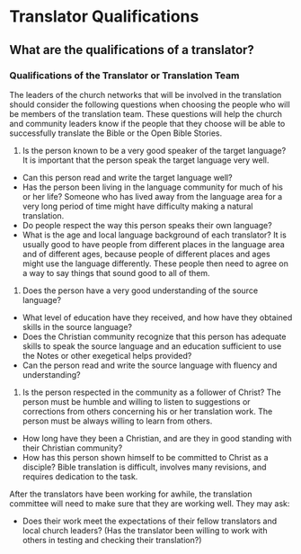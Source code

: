 # Translator Qualifications #

## What are the qualifications of a translator? ##


### Qualifications of the Translator or Translation Team

The leaders of the church networks that will be involved in the translation should consider the following questions when choosing the people who will be members of the translation team. These questions will help the church and community leaders know if the people that they choose will be able to successfully translate the Bible or the Open Bible Stories.

1. Is the person known to be a very good speaker of the target language? It is important that the person speak the target language very well.

  * Can this person read and write the target language well?
  * Has the person been living in the language community for much of his or her life? Someone who has lived away from the language area for a very long period of time might have difficulty making a natural translation.
  * Do people respect the way this person speaks their own language?
  * What is the age and local language background of each translator? It is usually good to have people from different places in the language area and of different ages, because people of different places and ages might use the language differently. These people then need to agree on a way to say things that sound good to all of them.

1. Does the person have a very good understanding of the source language?

  * What level of education have they received, and how have they obtained skills in the source language?
  * Does the Christian community recognize that this person has adequate skills to speak the source language and an education sufficient to use the Notes or other exegetical helps provided?
  * Can the person read and write the source language with fluency and understanding?

1. Is the person respected in the community as a follower of Christ? The person must be humble and willing to listen to suggestions or corrections from others concerning his or her translation work. The person must be always willing to learn from others.

  * How long have they been a Christian, and are they in good standing with their Christian community?
  * How has this person shown himself to be committed to Christ as a disciple? Bible translation is difficult, involves many revisions, and requires dedication to the task.

After the translators have been working for awhile, the translation committee will need to make sure that they are working well. They may ask:

  * Does their work meet the expectations of their fellow translators and local church leaders? (Has the translator been willing to work with others in testing and checking their translation?)

